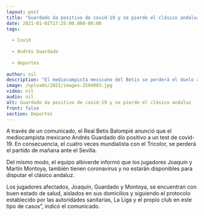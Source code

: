 ```yaml
---
layout: post
title: "Guardado da positivo de covid-19 y se pierde el clásico andaluz"
date: 2021-01-02T17:25:00.000-06:00
tags:
  
  - Covid
  
  - Andrés Guardado
  
  - deportes
  
author: nil
description: "El mediocampista mexicano del Betis se perderá el duelo ante el Sevilla igual que sus compañeros Joaquín y Martín Montoya"
image: /uploads/2021/images-2504983.jpg
video: nil
audio: nil
alt: Guardado da positivo de covid-19 y se pierde el clásico andaluz
front: false
section: Deportes
---
```


A través de un comunicado, el Real Betis Balompié anunció que el mediocampista mexicano Andrés Guardado dio positivo a un test de covid-19. En consecuencia, el cuatro veces mundialista con el Tricolor, se perderá el partido de mañana ante el Sevilla.

Del mismo modo, el equipo albiverde informó que los jugadores Joaquín y Martín Montoya, también tienen coronavirus y no estarán disponibles para disputar el clásico andaluz.

Los jugadores afectados, Joaquín, Guardado y Montoya, se encuentran con buen estado de salud, aislados en sus domicilios y siguiendo el protocolo establecido por las autoridades sanitarias, La Liga y el propio club en este tipo de casos”, indicó el comunicado.